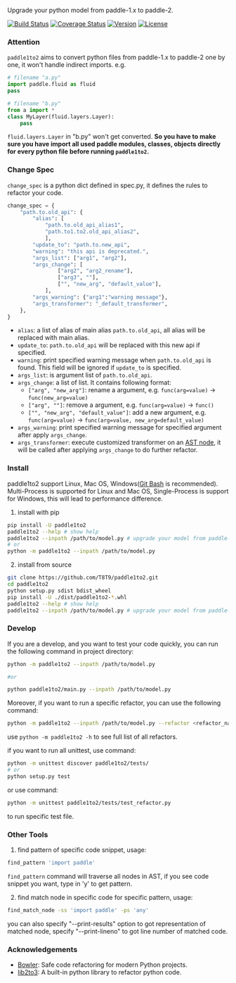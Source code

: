 Upgrade your python model from paddle-1.x to paddle-2.

[![Build Status](https://travis-ci.org/PaddlePaddle/paddle1to2.svg?branch=master)](https://travis-ci.org/PaddlePaddle/paddle1to2)
[![Coverage Status](https://coveralls.io/repos/github/PaddlePaddle/paddle1to2/badge.svg?branch=master)](https://coveralls.io/github/PaddlePaddle/paddle1to2?branch=master)
[![Version](https://img.shields.io/pypi/v/paddle1to2)](https://pypi.org/project/paddle1to2)
[![License](https://img.shields.io/badge/License-Apache%202.0-blue.svg)](https://opensource.org/licenses/Apache-2.0)

### Attention
`paddle1to2` aims to convert python files from paddle-1.x to paddle-2 one by one, it won't handle indirect imports. e.g.

```python
# filename "a.py"
import paddle.fluid as fluid
pass

# filename "b.py"
from a import *
class MyLayer(fluid.layers.Layer):
    pass
```

`fluid.layers.Layer` in "b.py" won't get converted.
**So you have to make sure you have import all used paddle modules, classes, objects directly for every python file before running `paddle1to2`.**

### Change Spec
`change_spec` is a python dict defined in spec.py, it defines the rules to refactor your code.

```python
change_spec = {
    "path.to.old_api": {
        "alias": [
            "path.to.old_api_alias1",
            "path.to1.to2.old_api_alias2",
            ],
        "update_to": "path.to.new_api",
        "warning": "this api is deprecated.",
        "args_list": ["arg1", "arg2"],
        "args_change": [
                ["arg2", "arg2_rename"],
                ["arg3", ""],
                ["", "new_arg", "default_value"],
            ],
        "args_warning": {"arg1":"warning message"},
        "args_transformer": "_default_transformer",
    },
}
```

- `alias`: a list of alias of main alias `path.to.old_api`, all alias will be replaced with main alias.
- `update_to`: `path.to.old_api` will be replaced with this new api if specified.
- `warning`: print specified warning message when `path.to.old_api` is found. This field will be ignored if `update_to` is specified.
- `args_list`: is argument list of `path.to.old_api`.
- `args_change`: a list of list. It contains following format:
  - `["arg", "new_arg"]`: rename a argument, e.g. `func(arg=value)` -> `func(new_arg=value)`
  - `["arg", ""]`: remove a argument, e.g. `func(arg=value)` -> `func()`
  - `["", "new_arg", "default_value"]`: add a new argument, e.g. `func(arg=value)` -> `func(arg=value, new_arg=default_value)`
- `args_warning`: print specified warning message for specified argument after apply `args_change`.
- `args_transformer`: execute customized transformer on an [AST node](https://github.com/python/cpython/blob/75c80b0bda89debf312f075716b8c467d411f90e/Lib/lib2to3/pytree.py#L207), it will be called after applying `args_change` to do further refactor.


### Install
paddle1to2 support Linux, Mac OS, Windows([Git Bash](https://gitforwindows.org/) is recommended). Multi-Process is supported for Linux and Mac OS, Single-Process is support for Windows, this will lead to performance difference.

1. install with pip

```bash
pip install -U paddle1to2
paddle1to2 --help # show help
paddle1to2 --inpath /path/to/model.py # upgrade your model from paddle-1.x to paddle-2.0
# or
python -m paddle1to2 --inpath /path/to/model.py
```

2. install from source

```bash
git clone https://github.com/T8T9/paddle1to2.git
cd paddle1to2
python setup.py sdist bdist_wheel
pip install -U ./dist/paddle1to2-*.whl
paddle1to2 --help # show help
paddle1to2 --inpath /path/to/model.py # upgrade your model from paddle-1.x to paddle-2.0
```

### Develop
If you are a develop, and you want to test your code quickly, you can run the following command in project directory:

```bash
python -m paddle1to2 --inpath /path/to/model.py

#or 

python paddle1to2/main.py --inpath /path/to/model.py
```

Moreover, if you want to run a specific refactor, you can use the following command:

```bash
python -m paddle1to2 --inpath /path/to/model.py --refactor <refactor_name>
```

use `python -m paddle1to2 -h` to see full list of all refactors.

if you want to run all unittest, use command:

```bash
python -m unittest discover paddle1to2/tests/
# or
python setup.py test
```
or use command:

```bash
python -m unittest paddle1to2/tests/test_refactor.py
```
to run specific test file.

### Other Tools
1. find pattern of specific code snippet, usage:

```bash
find_pattern 'import paddle'
```
`find_pattern` command will traverse all nodes in AST, if you see code snippet you want, type in 'y' to get pattern.

2. find match node in specific code for specific pattern, usage:

```bash
find_match_node -ss 'import paddle' -ps 'any'
```

you can also specify "--print-results" option to got representation of matched node, specify "--print-lineno" to got line number of matched code.


### Acknowledgements
- [Bowler](https://github.com/facebookincubator/Bowler/): Safe code refactoring for modern Python projects.
- [lib2to3](https://github.com/python/cpython/tree/master/Lib/lib2to3): A built-in python library to refactor python code.
